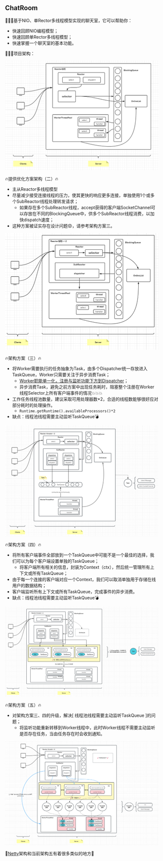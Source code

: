 ## ChatRoom

🚀🚀🚀基于NIO、单Rector多线程模型实现的聊天室，它可以帮助你：

- 快速回顾NIO编程模型；
- 快速回顾单Rector多线程模型；
- 快速掌握一个聊天室的基本功能。

🚀🚀🚀项目架构：

 ![Project Structure](https://github.com/MagicFollower/chatroom/blob/main/docs/img/structure.png)

🔥提供优化方案架构（二）🔥

- 主从Reactor多线程模型
- 尽量减少接受连接线程的压力，使其更快的响应更多连接，单独使用1个或多个SubReactor线程处理转发请求；
  - 如果存在多个SubReactor线程，accept获得的客户端SocketChannel可以存放在不同的BlockingQueue中，供多个SubReactor线程消费，以加快dispatch速度；
- 这种方案被证实存在设计问题😟，请参考架构方案三。

 ![Project Structure](https://github.com/MagicFollower/chatroom/blob/main/docs/img/update-structure.png)

🔥架构方案（三）🔥

- 将Worker需要执行的任务抽象为Task，由多个Dispatcher统一存放进入TaskQueue，Worker只需要关注于异步消费Task；
  - <u>Worker职能单一化，注册与监听功能下方到Dispatcher</u>；
  - 异步消费Task，避免之前方案中出现任务耗时，阻塞整个注册在Worker线程Selector上所有客户端事件的情况💥💥💥
- 工作任务线程池数量，建议采取可用处理器数*2，合适的线程数能够很好应对部分耗时的处理操作。
  - ```Runtime.getRuntime().availableProcessors()*2```
- 缺点：线程池线程需要主动监听TaskQueue💣

 ![Project Structure](https://github.com/MagicFollower/chatroom/blob/main/docs/img/update-structure-2.png)

🔥架构方案（四）🔥

- 将所有客户端事件全部放到一个TaskQueue中可能不是一个最佳的选择，我们可以为每个客户端设置单独的TaskQueue；
  - 将客户端所有相关的信息，封装为Context（ctx），然后统一管理所有上下文或所有TaskQueue；
- 由于每一个连接的客户端对应一个Context，我们可以取消单独用于存储在线用户的数据结构；
- 客户端监听所有上下文或所有TaskQueue，完成事件的异步消费。
- 缺点：线程池线程需要主动监听TaskQueue💣

 ![Project Structure](https://github.com/MagicFollower/chatroom/blob/main/docs/img/update-structure-3.png)

🔥架构方案（五）🔥

- 对架构方案三、四的升级，解决[ 线程池线程需要主动监听TaskQueue ]的问题；
  - 将监听功能重新转移到Worker线程中，此时Worker线程不需要主动监听是否存在任务，当由任务存在时会收到通知。

 ![Project Structure](https://github.com/MagicFollower/chatroom/blob/main/docs/img/update-structure-4.png)

💭[Netty](https://netty.io/)架构和当前架构五有着很多类似的地方💭
